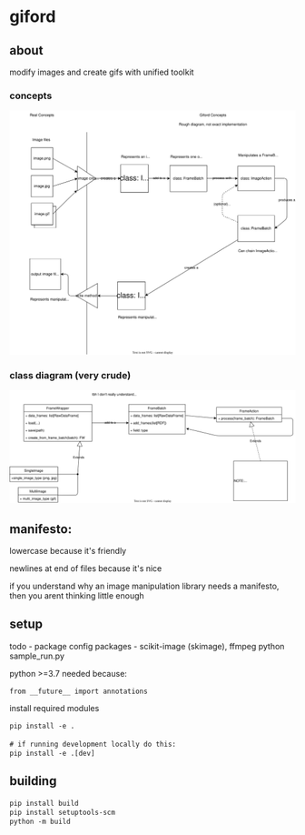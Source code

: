 # giford

## about
modify images and create gifs with unified toolkit

### concepts

![giford_concepts](./diagrams/giford_concepts.drawio.svg)

### class diagram (very crude)

![giford_class_diagram](./diagrams/giford_architecture.drawio.svg)

## manifesto:
lowercase because it's friendly

newlines at end of files because it's nice

if you understand why an image manipulation library needs a manifesto, then you arent thinking little enough

## setup
todo - package config
packages - scikit-image (skimage), ffmpeg
python sample_run.py

python >=3.7
needed because:
```
from __future__ import annotations
```

install required modules
```
pip install -e .

# if running development locally do this:
pip install -e .[dev]
```

## building

```
pip install build
pip install setuptools-scm
python -m build
```